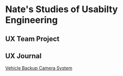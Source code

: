 # Nate's Studies of Usabilty Engineering


## UX Team Project


## UX Journal

[Vehicle Backup Camera System](j01)
